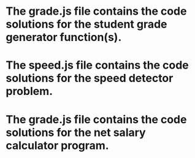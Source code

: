 # The grade.js file contains the code solutions for the student grade generator function(s).
# The speed.js file contains the code solutions for the speed detector problem.
# The grade.js file contains the code solutions for the net salary calculator program.